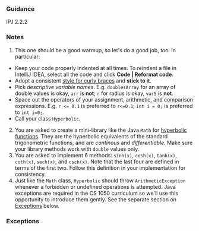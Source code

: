 ### Guidance
IPJ 2.2.2
### Notes

1. This one should be a good warmup, so let's do a good job, too. In particular:
  * Keep your code properly indented at all times. To reindent a file in IntelliJ IDEA, select all the code and click **Code | Reformat code**.
  * Adopt a consistent [style for curly braces](https://jeremybytes.blogspot.com/2013/04/where-do-curly-braces-belong.html) and **stick to it**.
  * Pick _descriptive variable names_. E.g. `doublesArray` for an array of double values is okay, `arr` is **not**; `r` for radius is okay, `var5` is **not**.
  * Space out the operators of your assignment, arithmetic, and comparison expressions. E.g. `r <= 0.1` is preferred to `r<=0.1`; `int i = 0;` is preferred to `int i=0;`.
  * Call your class `Hyperbolic`.
2. You are asked to create a mini-library like the Java `Math` for [hyperbolic functions](https://en.wikipedia.org/wiki/Hyperbolic_function). They are the hyperbolic equivalents of the standard trigonometric functions, and are _continous_ and _differentiable_. Make sure your library methods work with `double` values only.
3. You are asked to implement 6 methods: `sinh(x)`, `cosh(x)`, `tanh(x)`, `coth(x)`, `sech(x)`, and `csch(x)`. Note that the last four are defined in terms of the first two. Follow this definition in your implementation for consistency.
4. Just like the `Math` class, `Hyperbolic` should throw `ArithmeticException` whenever a forbidden or undefined operations is attempted. Java exceptions are required in the CS 1050 curriculum so we'll use this opportunity to introduce them gently. See the separate section on [Exceptions](#Exceptions) below.

### Exceptions
